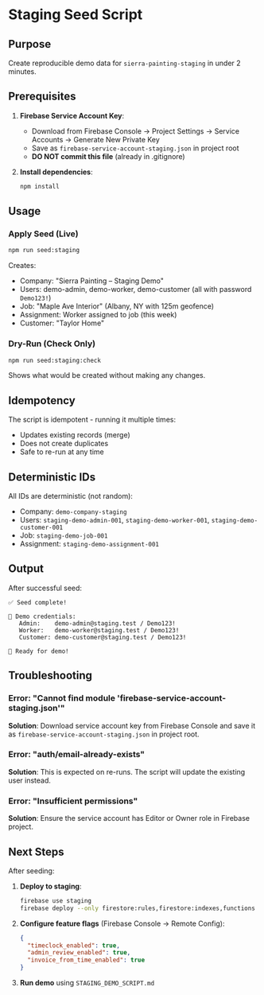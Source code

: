 # Staging Seed Script

## Purpose

Create reproducible demo data for `sierra-painting-staging` in under 2 minutes.

## Prerequisites

1. **Firebase Service Account Key**:
   - Download from Firebase Console → Project Settings → Service Accounts → Generate New Private Key
   - Save as `firebase-service-account-staging.json` in project root
   - **DO NOT commit this file** (already in .gitignore)

2. **Install dependencies**:
   ```bash
   npm install
   ```

## Usage

### Apply Seed (Live)

```bash
npm run seed:staging
```

Creates:
- Company: "Sierra Painting – Staging Demo"
- Users: demo-admin, demo-worker, demo-customer (all with password `Demo123!`)
- Job: "Maple Ave Interior" (Albany, NY with 125m geofence)
- Assignment: Worker assigned to job (this week)
- Customer: "Taylor Home"

### Dry-Run (Check Only)

```bash
npm run seed:staging:check
```

Shows what would be created without making any changes.

## Idempotency

The script is idempotent - running it multiple times:
- Updates existing records (merge)
- Does not create duplicates
- Safe to re-run at any time

## Deterministic IDs

All IDs are deterministic (not random):
- Company: `demo-company-staging`
- Users: `staging-demo-admin-001`, `staging-demo-worker-001`, `staging-demo-customer-001`
- Job: `staging-demo-job-001`
- Assignment: `staging-demo-assignment-001`

## Output

After successful seed:

```
✅ Seed complete!

📝 Demo credentials:
   Admin:    demo-admin@staging.test / Demo123!
   Worker:   demo-worker@staging.test / Demo123!
   Customer: demo-customer@staging.test / Demo123!

🎯 Ready for demo!
```

## Troubleshooting

### Error: "Cannot find module 'firebase-service-account-staging.json'"

**Solution**: Download service account key from Firebase Console and save it as `firebase-service-account-staging.json` in project root.

### Error: "auth/email-already-exists"

**Solution**: This is expected on re-runs. The script will update the existing user instead.

### Error: "Insufficient permissions"

**Solution**: Ensure the service account has Editor or Owner role in Firebase project.

## Next Steps

After seeding:

1. **Deploy to staging**:
   ```bash
   firebase use staging
   firebase deploy --only firestore:rules,firestore:indexes,functions
   ```

2. **Configure feature flags** (Firebase Console → Remote Config):
   ```json
   {
     "timeclock_enabled": true,
     "admin_review_enabled": true,
     "invoice_from_time_enabled": true
   }
   ```

3. **Run demo** using `STAGING_DEMO_SCRIPT.md`
